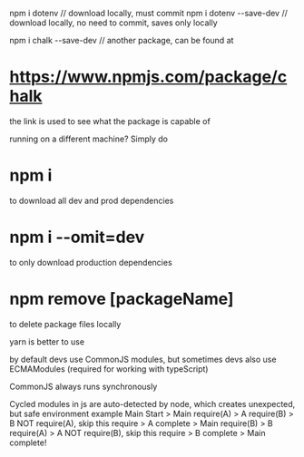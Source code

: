 npm i dotenv // download locally, must commit
npm i dotenv --save-dev // download locally, no need to commit, saves only locally

npm i chalk --save-dev // another package, can be found at
# https://www.npmjs.com/package/chalk
the link is used to see what the package is capable of



running on a different machine? Simply do
# npm i
to download all dev and prod dependencies
# npm i --omit=dev 
to only download production dependencies

# npm remove [packageName] 
to delete package files locally


yarn is better to use





by default devs use CommonJS modules, but sometimes devs also use ECMAModules (required for working with typeScript)

CommonJS always runs synchronously



Cycled modules in js are auto-detected by node, which creates unexpected, but safe environment
example
Main Start > Main require(A) > A require(B) > B NOT require(A), skip this require > A complete > Main require(B) > B require(A) > A NOT require(B), skip this require > B complete > Main complete!